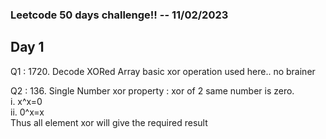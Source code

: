 ### Leetcode 50 days challenge!! -- 11/02/2023



## Day 1

Q1 : 1720. Decode XORed Array 
basic xor operation used here.. no brainer

Q2 : 136. Single Number
xor property : xor of 2 same number is zero. <br/>
i.  x^x=0 <br/>
ii. 0^x=x <br/>
Thus all element xor will give the required result <br/>
